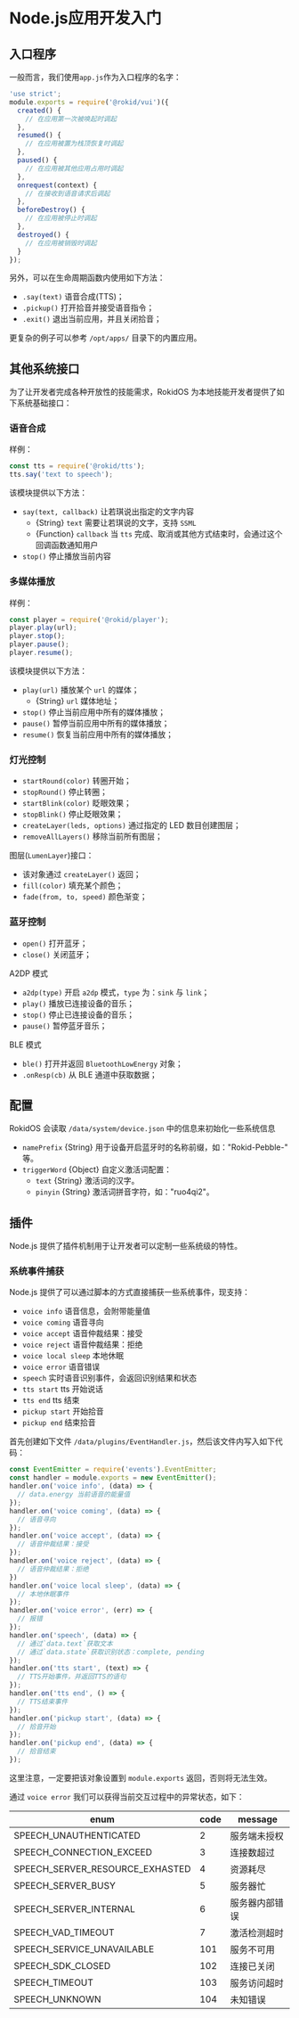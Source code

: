 # Node.js应用开发入门

## 入口程序

一般而言，我们使用`app.js`作为入口程序的名字：

```js
'use strict';
module.exports = require('@rokid/vui')({
  created() {
    // 在应用第一次被唤起时调起
  },
  resumed() {
    // 在应用被置为栈顶恢复时调起
  },
  paused() {
    // 在应用被其他应用占用时调起
  },
  onrequest(context) {
    // 在接收到语音请求后调起
  },
  beforeDestroy() {
    // 在应用被停止时调起
  },
  destroyed() {
    // 在应用被销毁时调起
  }
});
```

另外，可以在生命周期函数内使用如下方法：

- `.say(text)` 语音合成(TTS)；
- `.pickup()` 打开拾音并接受语音指令；
- `.exit()` 退出当前应用，并且关闭拾音；

更复杂的例子可以参考 `/opt/apps/` 目录下的内置应用。

## 其他系统接口

为了让开发者完成各种开放性的技能需求，RokidOS 为本地技能开发者提供了如下系统基础接口：

### 语音合成

样例：

```js
const tts = require('@rokid/tts');
tts.say('text to speech');
```

该模块提供以下方法：

- `say(text, callback)` 让若琪说出指定的文字内容
  - {String} `text` 需要让若琪说的文字，支持 `SSML`
  - {Function} `callback` 当 `tts` 完成、取消或其他方式结束时，会通过这个回调函数通知用户
- `stop()` 停止播放当前内容

### 多媒体播放

样例：

```js
const player = require('@rokid/player');
player.play(url);
player.stop();
player.pause();
player.resume();
```

该模块提供以下方法：

- `play(url)` 播放某个 `url` 的媒体；
  - {String} `url` 媒体地址；
- `stop()` 停止当前应用中所有的媒体播放；
- `pause()` 暂停当前应用中所有的媒体播放；
- `resume()` 恢复当前应用中所有的媒体播放；

### 灯光控制

- `startRound(color)` 转圈开始；
- `stopRound()` 停止转圈；
- `startBlink(color)` 眨眼效果；
- `stopBlink()` 停止眨眼效果；
- `createLayer(leds, options)` 通过指定的 LED 数目创建图层；
- `removeAllLayers()` 移除当前所有图层；

图层(`LumenLayer`)接口：

- 该对象通过 `createLayer()` 返回；
- `fill(color)` 填充某个颜色；
- `fade(from, to, speed)` 颜色渐变；

### 蓝牙控制

- `open()` 打开蓝牙；
- `close()` 关闭蓝牙；

A2DP 模式

- `a2dp(type)` 开启 `a2dp` 模式，`type` 为：`sink` 与 `link`；
- `play()` 播放已连接设备的音乐；
- `stop()` 停止已连接设备的音乐；
- `pause()` 暂停蓝牙音乐；

BLE 模式

- `ble()` 打开并返回 `BluetoothLowEnergy` 对象；
- `.onResp(cb)` 从 BLE 通道中获取数据；

## 配置

RokidOS 会读取 `/data/system/device.json` 中的信息来初始化一些系统信息

- `namePrefix` {String} 用于设备开启蓝牙时的名称前缀，如："Rokid-Pebble-" 等。
- `triggerWord` {Object} 自定义激活词配置：
  - `text` {String} 激活词的汉字。
  - `pinyin` {String} 激活词拼音字符，如："ruo4qi2"。

## 插件

Node.js 提供了插件机制用于让开发者可以定制一些系统级的特性。

### 系统事件捕获

Node.js 提供了可以通过脚本的方式直接捕获一些系统事件，现支持：

- `voice info`          语音信息，会附带能量值
- `voice coming`        语音寻向
- `voice accept`        语音仲裁结果：接受
- `voice reject`        语音仲裁结果：拒绝
- `voice local sleep`   本地休眠
- `voice error`         语音错误
- `speech`              实时语音识别事件，会返回识别结果和状态
- `tts start`           tts 开始说话
- `tts end`             tts 结束
- `pickup start`        开始拾音
- `pickup end`          结束拾音

首先创建如下文件 `/data/plugins/EventHandler.js`，然后该文件内写入如下代码：

```js
const EventEmitter = require('events').EventEmitter;
const handler = module.exports = new EventEmitter();
handler.on('voice info', (data) => {
  // data.energy 当前语音的能量值
});
handler.on('voice coming', (data) => {
  // 语音寻向
});
handler.on('voice accept', (data) => {
  // 语音仲裁结果：接受
});
handler.on('voice reject', (data) => {
  // 语音仲裁结果：拒绝
})
handler.on('voice local sleep', (data) => {
  // 本地休眠事件
});
handler.on('voice error', (err) => {
  // 报错
});
handler.on('speech', (data) => {
  // 通过`data.text`获取文本
  // 通过`data.state`获取识别状态：complete, pending
});
handler.on('tts start', (text) => {
  // TTS开始事件，并返回TTS的语句
});
handler.on('tts end', () => {
  // TTS结束事件
});
handler.on('pickup start', (data) => {
  // 拾音开始
});
handler.on('pickup end', (data) => {
  // 拾音结束
});
```

这里注意，一定要把该对象设置到 `module.exports` 返回，否则将无法生效。

通过 `voice error` 我们可以获得当前交互过程中的异常状态，如下：

| enum                             | code | message         |
|----------------------------------|------|-----------------|
| SPEECH_UNAUTHENTICATED           | 2    | 服务端未授权       |
| SPEECH_CONNECTION_EXCEED         | 3    | 连接数超过        |
| SPEECH_SERVER_RESOURCE_EXHASTED  | 4    | 资源耗尽          |
| SPEECH_SERVER_BUSY               | 5    | 服务器忙          |
| SPEECH_SERVER_INTERNAL           | 6    | 服务器内部错误     |
| SPEECH_VAD_TIMEOUT               | 7    | 激活检测超时       |
| SPEECH_SERVICE_UNAVAILABLE       | 101  | 服务不可用         |
| SPEECH_SDK_CLOSED                | 102  | 连接已关闭         |
| SPEECH_TIMEOUT                   | 103  | 服务访问超时       |
| SPEECH_UNKNOWN                   | 104  | 未知错误          |


